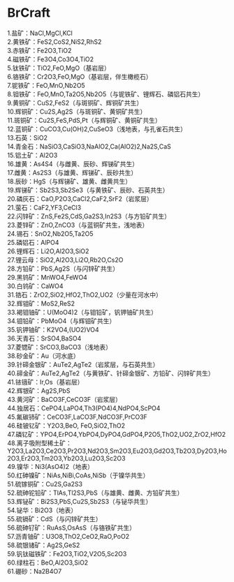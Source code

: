 # BrCraft            
            
1.盐矿：NaCl,MgCl,KCl            
2.黄铁矿：FeS2,CoS2,NiS2,RhS2            
3.赤铁矿：Fe2O3,TiO2            
4.磁铁矿：Fe3O4,Co3O4,TiO2            
5.钛铁矿：TiO2,FeO,MgO（基岩层）            
6.铬铁矿：Cr2O3,FeO,MgO（基岩层，伴生橄榄石）            
7.铌铁矿：FeO,MnO,Nb2O5            
8.钽铁矿：FeO,MnO,Ta2O5,Nb2O5（与铌铁矿、锂辉石、磷铝石共生）            
9.黄铜矿：CuS2,FeS2（与斑铜矿、辉铜矿共生）            
10.辉铜矿：Cu2S,Ag2S（与斑铜矿、黄铜矿共生）            
11.斑铜矿：Cu2S,FeS,PdS,Pt（与辉铜矿、黄铜矿共生）            
12.蓝铜矿：CuCO3,Cu(OH)2,CuSeO3（浅地表，与孔雀石共生）            
13.石英：SiO2            
14.青金石：NaSiO3,CaSiO3,NaAlO2,Ca(AlO2)2,Na2S,CaS            
15.铝土矿：Al2O3            
16.雄黄：As4S4（与雌黄、辰砂、辉锑矿共生）            
17.雌黄：As2S3（与雄黄、辉锑矿、辰砂共生）            
18.辰砂：HgS（与辉锑矿、雄黄、雌黄共生）            
19.辉锑矿：Sb2S3,Sb2Se3（与黄铁矿、辰砂、石英共生）            
20.磷灰石：CaO,P2O3,CaCl2,CaF2,SrF2（岩浆层）            
21.萤石：CaF2,YF3,CeCl3            
22.闪锌矿：ZnS,Fe2S,CdS,Ga2S3,In2S3（与方铅矿共生）            
23.菱锌矿：ZnO,ZnCO3（与蓝铜矿共生，浅地表）            
24.锡石：SnO2,Nb2O5,Ta2O5            
25.磷铝石：AlPO4            
26.锂辉石：Li2O,Al2O3,SiO2            
27.锂云母：SiO2,Al2O3,Li2O,Rb2O,Cs2O            
28.方铅矿：PbS,Ag2S（与闪锌矿共生）            
29.黑钨矿：MnWO4,FeWO4            
30.白钨矿：CaWO4            
31.锆石：ZrO2,SiO2,HfO2,ThO2,UO2（少量在河水中）            
32.辉钼矿：MoS2,ReS2            
33.褐钼铀矿：U(MoO4)2（与钼铅矿，钒钾铀矿共生）            
34.钼铅矿：PbMoO4（与辉钼矿共生）            
35.钒钾铀矿：K2VO4,(UO2)VO4            
36.天青石：SrSO4,BaSO4            
37.菱锶矿：SrCO3,BaCO3（浅地表）            
38.砂金矿：Au（河水底）            
39.针碲金银矿：AuTe2,AgTe2（岩浆层，与石英共生）            
40.碲金矿：AuTe2,AgTe2（与黄铁矿、针碲金银矿、方铅矿、闪锌矿共生）            
41.铱锇矿：Ir,Os（基岩层）            
42.辉银矿：Ag2S,PbS            
43.黄河矿：BaCO3F,CeCO3F（岩浆层）            
44.独居石：CePO4,LaPO4,Th3(PO4)4,NdPO4,ScPO4            
45.氟碳铈矿：CeCO3F,LaCO3F,NdCO3F,PrCO3F            
46.硅铍钇矿：Y2O3,BeO,	FeO,SiO2,ThO2            
47.磷钇矿：YPO4,ErPO4,YbPO4,DyPO4,GdPO4,P2O5,ThO2,UO2,ZrO2,HfO2            
48.离子吸附型稀土矿：Y2O3,La2O3,Ce2O3,Pr2O3,Nd2O3,Sm2O3,Eu2O3,Gd2O3,Tb2O3,Dy2O3,Ho2O3,Er2O3,Tm2O3,Yb2O3,Lu2O3,Sc2O3            
49.镍华：Ni3(AsO4)2（地表）            
50.红砷镍矿：NiAs,NiBi,CoAs,NiSb（于镍华共生）            
51.硫镓铜矿：Cu2S,Ga2S3            
52.硫砷铊铅矿：TlAs,Tl2S3,PbS（与雄黄、雌黄、方铅矿共生）            
53.辉铋矿：Bi2S3,PbS,Cu2S,Sb2S3（与铋华共生）            
54.铋华：Bi2O3（地表）            
55.硫镉矿：CdS（与闪锌矿共生）            
56.硫砷钌矿：RuAsS,OsAsS（与铬铁矿共生）            
57.沥青铀矿：U3O8,ThO2,CeO2,RaO,PoO2            
58.硫银锗矿：Ag2S,GeS2            
59.钒钛磁铁矿：Fe2O3,TiO2,V2O5,Sc2O3            
60.绿柱石：BeO,Al2O3,SiO2 	            
61.硼砂：Na2B4O7            
